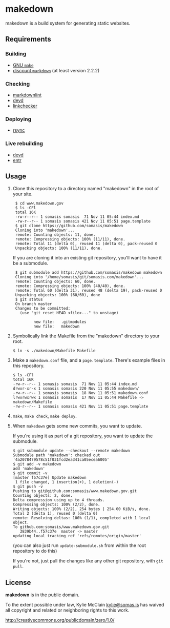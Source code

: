 # makedown

makedown is a build system for generating static websites.

## Requirements

### Building

- [GNU `make`](https://www.gnu.org/software/make/)
- [discount `markdown`](http://www.pell.portland.or.us/~orc/Code/discount/) (at least version 2.2.2)

### Checking

- [markdownlint](https://github.com/markdownlint/markdownlint)
- [devd](https://github.com/cortesi/devd)
- [linkchecker](https://wummel.github.io/linkchecker)

### Deploying

- [rsync](https://rsync.samba.org/)

### Live rebuilding

- [devd](https://github.com/cortesi/devd)
- [entr](http://entrproject.org/)

## Usage

1. Clone this repository to a directory named "makedown" in the root of your site.

        $ cd www.makedown.gov
        $ ls -CFl
        total 16K
        -rw-r--r-- 1 somasis somasis  71 Nov 11 05:44 index.md
        -rw-r--r-- 1 somasis somasis 421 Nov 11 05:51 page.template
        $ git clone https://github.com/somasis/makedown
        Cloning into 'makedown'...
        remote: Counting objects: 11, done.
        remote: Compressing objects: 100% (11/11), done.
        remote: Total 11 (delta 0), reused 11 (delta 0), pack-reused 0
        Unpacking objects: 100% (11/11), done.

    If you are cloning it into an existing git repository, you'll want to have it be a submodule.

        $ git submodule add https://github.com/somasis/makedown makedown
        Cloning into '/home/somasis/git/somasis.com/makedown'...
        remote: Counting objects: 60, done.
        remote: Compressing objects: 100% (40/40), done.
        remote: Total 60 (delta 31), reused 48 (delta 19), pack-reused 0
        Unpacking objects: 100% (60/60), done
        $ git status
        On branch master
        Changes to be committed:
          (use "git reset HEAD <file>..." to unstage)

                new file:   .gitmodules
                new file:   makedown

2.  Symbolically link the Makefile from the "makedown" directory to your root.

        $ ln -s ./makedown/Makefile Makefile

3.  Make a `makedown.conf` file, and a `page.template`. There's example files in this repository.

        $ ls -CFl
        total 16K
        -rw-r--r-- 1 somasis somasis  71 Nov 11 05:44 index.md
        drwxr-xr-x 1 somasis somasis 220 Nov 11 05:55 makedown/
        -rw-r--r-- 1 somasis somasis  18 Nov 11 05:51 makedown.conf
        lrwxrwxrwx 1 somasis somasis  17 Nov 11 05:44 Makefile -> makedown/Makefile
        -rw-r--r-- 1 somasis somasis 421 Nov 11 05:51 page.template

4. `make`, `make check`, `make deploy`.

5.  When `makedown` gets some new commits, you want to update.

    If you're using it as part of a git repository, you want to update the submodule.

        $ git submodule update --checkout --remote makedown
        Submodule path 'makedown': checked out '4a2078479578c51f031fcd2ea341ca05ecea6005'
        $ git add -v makedown
        add 'makedown'
        $ git commit -v
        [master f57c37e] Update makedown
         1 file changed, 1 insertion(+), 1 deletion(-)
        $ git push -v
        Pushing to git@github.com:somasis/www.makedown.gov.git
        Counting objects: 2, done.
        Delta compression using up to 4 threads.
        Compressing objects: 100% (2/2), done.
        Writing objects: 100% (2/2), 254 bytes | 254.00 KiB/s, done.
        Total 2 (delta 1), reused 0 (delta 0)
        remote: Resolving deltas: 100% (1/1), completed with 1 local object.
        To github.com:somasis/www.makedown.gov.git
           3839b44..f57c37e  master -> master
        updating local tracking ref 'refs/remotes/origin/master'

    (you can also just run `update-submodule.sh` from within the root repository to do this)

    If you're not, just pull the changes like any other git repository, with `git pull`.

## License

**makedown** is in the public domain.

To the extent possible under law, Kylie McClain <kylie@somas.is>
has waived all copyright and related or neighboring rights to this work.

<http://creativecommons.org/publicdomain/zero/1.0/>
